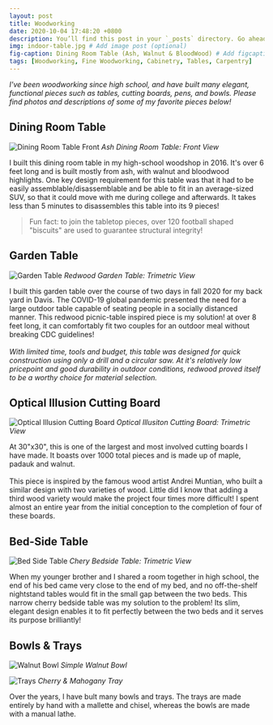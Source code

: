 ```yaml
---
layout: post
title: Woodworking
date: 2020-10-04 17:48:20 +0800
description: You’ll find this post in your `_posts` directory. Go ahead and edit it and re-build the site to see your changes. # Add post description (optional)
img: indoor-table.jpg # Add image post (optional)
fig-caption: Dining Room Table (Ash, Walnut & BloodWood) # Add figcaption (optional)
tags: [Woodworking, Fine Woodworking, Cabinetry, Tables, Carpentry]
---
```

_I've been woodworking since high school, and have built many elegant, functional pieces such as tables, cutting boards, pens, and bowls. Please find photos and descriptions of some of my favorite pieces below!_

## Dining Room Table
![Dining Room Table Front]({{site.baseurl}}/assets/img/drt-front.jpg)
*Ash Dining Room Table: Front View*

I built this dining room table in my high-school woodshop in 2016. It's over 6 feet long and is built mostly from ash, with walnut and bloodwood highlights. One key design requirement for this table was that it had to be easily assemblable/disassemblable and be able to fit in an average-sized SUV, so that it could move with me during college and afterwards. It takes less than 5 minutes to disassembles this table into its 9 pieces!

>Fun fact: to join the tabletop pieces, over 120 football shaped "biscuits" are used to guarantee structural integrity!

## Garden Table 
![Garden Table]({{site.baseurl}}/assets/img/garden-table.jpg)
*Redwood Garden Table: Trimetric View*

I built this garden table over the course of two days in fall 2020 for my back yard in Davis. The COVID-19 global pandemic presented the need for a large outdoor table capable of seating people in a socially distanced manner. This redwood picnic-table inspired piece is my solution! at over 8 feet long, it can comfortably fit two couples for an outdoor meal without breaking CDC guidelines! 
<br /><br />
_With limited time, tools and budget, this table was designed for quick construction using only a drill and a circular saw. At it's relatively low pricepoint and good durability in outdoor conditions, redwood proved itself to be a worthy choice for material selection._

## Optical Illusion Cutting Board
![Optical Illusion Cutting Board]({{site.baseurl}}/assets/img/optical-board.jpg)
*Optical Illusiton Cutting Board: Trimetric View*

At 30"x30", this is one of the largest and most involved cutting boards I have made. It boasts over 1000 total pieces and is made up of maple, padauk and walnut. 
<br /><br />
This piece is inspired by the famous wood artist Andrei Muntian, who built a similar design with two varieties of wood. Little did I know that adding a third wood variety would make the project four times more difficult! I spent almost an entire year from the initial conception to the completion of four of these boards. 

## Bed-Side Table
![Bed Side Table]({{site.baseurl}}/assets/img/bs-table.jpg)
*Chery Bedside Table: Trimetric View*

When my younger brother and I shared a room together in high school, the end of his bed came very close to the end of my bed, and no off-the-shelf nightstand tables would fit in the small gap between the two beds. This narrow cherry bedside table was my solution to the problem! Its slim, elegant design enables it to fit perfectly between the two beds and it serves its purpose brilliantly! 

## Bowls & Trays
![Walnut Bowl]({{site.baseurl}}/assets/img/bowl.jpg)
*Simple Walnut Bowl*

![Trays]({{site.baseurl}}/assets/img/trays.jpg)
*Cherry & Mahogany Tray*

Over the years, I have bult many bowls and trays. The trays are made entirely by hand with a mallette and chisel, whereas the bowls are made with a manual lathe.  
